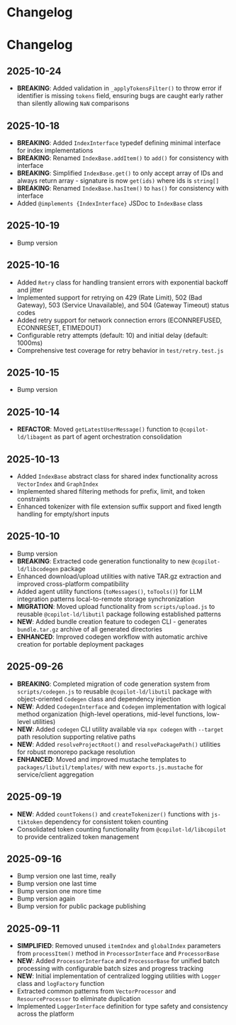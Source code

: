 # Changelog

# Changelog

## 2025-10-24

- **BREAKING**: Added validation in `_applyTokensFilter()` to throw error if
  identifier is missing `tokens` field, ensuring bugs are caught early rather
  than silently allowing `NaN` comparisons

## 2025-10-18

- **BREAKING**: Added `IndexInterface` typedef defining minimal interface for
  index implementations
- **BREAKING**: Renamed `IndexBase.addItem()` to `add()` for consistency with
  interface
- **BREAKING**: Simplified `IndexBase.get()` to only accept array of IDs and
  always return array - signature is now `get(ids)` where ids is `string[]`
- **BREAKING**: Renamed `IndexBase.hasItem()` to `has()` for consistency with
  interface
- Added `@implements {IndexInterface}` JSDoc to `IndexBase` class

## 2025-10-19

- Bump version

## 2025-10-16

- Added `Retry` class for handling transient errors with exponential backoff and
  jitter
- Implemented support for retrying on 429 (Rate Limit), 502 (Bad Gateway), 503
  (Service Unavailable), and 504 (Gateway Timeout) status codes
- Added retry support for network connection errors (ECONNREFUSED, ECONNRESET,
  ETIMEDOUT)
- Configurable retry attempts (default: 10) and initial delay (default: 1000ms)
- Comprehensive test coverage for retry behavior in `test/retry.test.js`

## 2025-10-15

- Bump version

## 2025-10-14

- **REFACTOR**: Moved `getLatestUserMessage()` function to
  `@copilot-ld/libagent` as part of agent orchestration consolidation

## 2025-10-13

- Added `IndexBase` abstract class for shared index functionality across
  `VectorIndex` and `GraphIndex`
- Implemented shared filtering methods for prefix, limit, and token constraints
- Enhanced tokenizer with file extension suffix support and fixed length
  handling for empty/short inputs

## 2025-10-10

- Bump version
- **BREAKING**: Extracted code generation functionality to new
  `@copilot-ld/libcodegen` package
- Enhanced download/upload utilities with native TAR.gz extraction and improved
  cross-platform compatibility
- Added agent utility functions (`toMessages()`, `toTools()`) for LLM
  integration patterns local-to-remote storage synchronization
- **MIGRATION**: Moved upload functionality from `scripts/upload.js` to reusable
  `@copilot-ld/libutil` package following established patterns
- **NEW**: Added bundle creation feature to codegen CLI - generates
  `bundle.tar.gz` archive of all generated directories
- **ENHANCED**: Improved codegen workflow with automatic archive creation for
  portable deployment packages

## 2025-09-26

- **BREAKING**: Completed migration of code generation system from
  `scripts/codegen.js` to reusable `@copilot-ld/libutil` package with
  object-oriented `Codegen` class and dependency injection
- **NEW**: Added `CodegenInterface` and `Codegen` implementation with logical
  method organization (high-level operations, mid-level functions, low-level
  utilities)
- **NEW**: Added `codegen` CLI utility available via `npx codegen` with
  `--target` path resolution supporting relative paths
- **NEW**: Added `resolveProjectRoot()` and `resolvePackagePath()` utilities for
  robust monorepo package resolution
- **ENHANCED**: Moved and improved mustache templates to
  `packages/libutil/templates/` with new `exports.js.mustache` for
  service/client aggregation

## 2025-09-19

- **NEW**: Added `countTokens()` and `createTokenizer()` functions with
  `js-tiktoken` dependency for consistent token counting
- Consolidated token counting functionality from `@copilot-ld/libcopilot` to
  provide centralized token management

## 2025-09-16

- Bump version one last time, really
- Bump version one last time
- Bump version one more time
- Bump version again
- Bump version for public package publishing

## 2025-09-11

- **SIMPLIFIED**: Removed unused `itemIndex` and `globalIndex` parameters from
  `processItem()` method in `ProcessorInterface` and `ProcessorBase`
- **NEW**: Added `ProcessorInterface` and `ProcessorBase` for unified batch
  processing with configurable batch sizes and progress tracking
- **NEW**: Initial implementation of centralized logging utilities with `Logger`
  class and `logFactory` function
- Extracted common patterns from `VectorProcessor` and `ResourceProcessor` to
  eliminate duplication
- Implemented `LoggerInterface` definition for type safety and consistency
  across the platform
